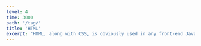 ```yaml
---
level: 4
time: 3000
path: '/tag/'
title: 'HTML'
excerpt: "HTML, along with CSS, is obviously used in any front-end JavaScript framework. Either plainly, or through JSX. I find HTML's default margins on elements stupidly annoying and always require some sort of a 'reset' CSS file. Also: article-header-main-aside-footer. I'm just glad I wasn't around during the whole table-layout-everything-fad."
---
```

